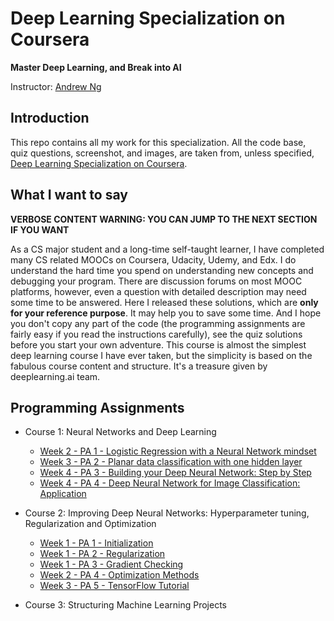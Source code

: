 # Deep Learning Specialization on Coursera

**Master Deep Learning, and Break into AI**

Instructor: [Andrew Ng](http://www.andrewng.org/)

## Introduction

This repo contains all my work for this specialization. All the code base, quiz questions, screenshot, and images, are taken from, unless specified, [Deep Learning Specialization on Coursera](https://www.coursera.org/specializations/deep-learning).

## What I want to say

**VERBOSE CONTENT WARNING: YOU CAN JUMP TO THE NEXT SECTION IF YOU WANT**

As a CS major student and a long-time self-taught learner, I have completed many CS related MOOCs on Coursera, Udacity, Udemy, and Edx. I do understand the hard time you spend on understanding new concepts and debugging your program. There are discussion forums on most MOOC platforms, however, even a question with detailed description may need some time to be answered. Here I released these solutions, which are **only for your reference purpose**. It may help you to save some time. And I hope you don't copy any part of the code (the programming assignments are fairly easy if you read the instructions carefully), see the quiz solutions before you start your own adventure. This course is almost the simplest deep learning course I have ever taken, but the simplicity is based on the fabulous course content and structure. It's a treasure given by deeplearning.ai team.


## Programming Assignments

- Course 1: Neural Networks and Deep Learning

  - [Week 2 - PA 1 - Logistic Regression with a Neural Network mindset](https://github.com/SibaSubramaniam/Coursera-Deep-Learning-Specialization/blob/master/Neural%20Networks%20and%20Deep%20Learning/Logistic%2BRegression%2Bwith%2Ba%2BNeural%2BNetwork%2Bmindset%2Bv5.ipynb)
  - [Week 3 - PA 2 - Planar data classification with one hidden layer](https://github.com/SibaSubramaniam/Coursera-Deep-Learning-Specialization/blob/master/Neural%20Networks%20and%20Deep%20Learning/Planar%2Bdata%2Bclassification%2Bwith%2Bone%2Bhidden%2Blayer%2Bv5.ipynb)
  - [Week 4 - PA 3 - Building your Deep Neural Network: Step by Step](https://github.com/SibaSubramaniam/Coursera-Deep-Learning-Specialization/blob/master/Neural%20Networks%20and%20Deep%20Learning/Building%2Byour%2BDeep%2BNeural%2BNetwork%2B-%2BStep%2Bby%2BStep%2Bv8.ipynb)
  - [Week 4 - PA 4 - Deep Neural Network for Image Classification: Application](https://github.com/SibaSubramaniam/Coursera-Deep-Learning-Specialization/blob/master/Neural%20Networks%20and%20Deep%20Learning/Deep%2BNeural%2BNetwork%2B-%2BApplication%2Bv8.ipynb)

- Course 2: Improving Deep Neural Networks: Hyperparameter tuning, Regularization and Optimization

  - [Week 1 - PA 1 - Initialization](https://github.com/SibaSubramaniam/Coursera-Deep-Learning-Specialization/blob/master/Improving%20Deep%20Neural%20Networks-%20Hyperparameter%20tuning-%20Regularization%20and%20Optimization/Initialization.ipynb)
  - [Week 1 - PA 2 - Regularization](https://github.com/SibaSubramaniam/Coursera-Deep-Learning-Specialization/blob/master/Improving%20Deep%20Neural%20Networks-%20Hyperparameter%20tuning-%20Regularization%20and%20Optimization/Regularization%2B-%2Bv2.ipynb)
  - [Week 1 - PA 3 - Gradient Checking](https://github.com/SibaSubramaniam/Coursera-Deep-Learning-Specialization/blob/master/Improving%20Deep%20Neural%20Networks-%20Hyperparameter%20tuning-%20Regularization%20and%20Optimization/Gradient%2BChecking%2Bv1.ipynb)
  - [Week 2 - PA 4 - Optimization Methods](https://github.com/SibaSubramaniam/Coursera-Deep-Learning-Specialization/blob/master/Improving%20Deep%20Neural%20Networks-%20Hyperparameter%20tuning-%20Regularization%20and%20Optimization/Optimization%2Bmethods.ipynb)
  - [Week 3 - PA 5 - TensorFlow Tutorial](https://github.com/SibaSubramaniam/Coursera-Deep-Learning-Specialization/blob/master/Improving%20Deep%20Neural%20Networks-%20Hyperparameter%20tuning-%20Regularization%20and%20Optimization/Tensorflow%2BTutorial.ipynb)
  
- Course 3: Structuring Machine Learning Projects
